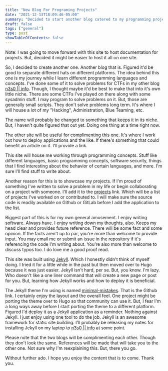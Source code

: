 ```yaml
---
title: "New Blog For Programing Projects"
date: "2021-12-13T18:09:46-05:00"
summary: "Decided to start another blog catered to my programming projects."
draft: false
tags: ["general"]
type: post
showTableOfContents: false
---
```


Note: I was going to move forward with this site to host documentation for
projects. But, decided it might be easier to host it all on one site.

So, I decided to create another one. Another blog that is. Figured it'd
be good to separate different hats on different platforms. The idea 
behind this one is my journey while I learn different programming 
languages and concepts. I've done some of it to solve problems for CTFs
in my other blog [n3s0 || info](https://n3s0.gitlab.io/). Though, I 
thought maybe it'd be best to make that into it's own little niche. 
There are some CTFs I've played on there along with some sysadmin stuff.
I may program to solve problems on it. But, those are generally small 
scripts. They don't solve problems long term. It's where I will house a
lot of my "Hacking", Administration, Blue Teaming, etc.

The name will probably be changed to something that keeps it in its 
niche. But, I haven't quite figured that out yet. Doing one thing at a 
time right now.

The other site will be useful for complimenting this one. It's where I 
work out how to deploy applications and the like. If there's something 
that could benefit an article on it. I'll provide a link.

This site will house me working through programming concepts. Stuff like
different languages, basic programming concepts, software security, 
things that I find interesting about the behavior of certain languages,
and more. I'm sure I'll find stuff to write about.

Another reason for this is to showcase my projects. If I'm proud of 
something I've written to solve a problem in my life or begin 
collaborating on a project with someone. I'll add it to the 
[projects](/projects/) link. Which will be a list of projects I've 
worked on or contributed to. I will make sure the source code is 
readily available on Github or GitLab before I add the application to 
the list.

Biggest part of this is for my own general amusement. I enjoy writing 
software. Always have. I enjoy writing down my thoughts, also. Keeps my
head clear and provides future reference. There will be some fact and 
some opinion. If the facts aren't up to par, you're more than welcome to
provide input. You may email me or submit an issue in the repository if
it's referencing the code I'm writing about. You're also more than 
welcome to discuss typos too. I do love me a good proof read.

This site was built using [Jekyll](https://jekyllrb.com/). Which I 
honestly didn't think of myself doing. I tried it for a little while in
the past but then moved over to Hugo because it was just easier. Jekyll
isn't hard, per se. But, you know. I'm lazy. Who doesn't like a one 
liner command that will create a new page or post for you. But, learning
how Jekyll works and how to deploy it is beneficial.

The Jekyll theme I'm using is named 
[minimal-mistakes](https://github.com/mmistakes/minimal-mistakes). That
is the Github link. I certainly enjoy the layout and the overall feel. 
One project might be porting the theme over to Hugo so that community 
can use it. But, I fear I'm a long ways away before I start porting the
theme to a different platform. Figured I'd deploy it as a Jekyll 
application as a reminder. Nothing against Jekyll. I just enjoy using 
one tool to do the job. Jekyll is an awesome framework for static site 
building. I'll probably be releasing my notes for installing Jekyll on 
my laptop to [n3s0 || info](https://n3s0.gitlab.io/) at some point.

Please note that the two blogs will be complimenting each other. Though 
they don't look the same. References will be made that will take you to
the other one. Not sure why I'm reexplaining this. But, there you go.

Without further ado. I hope you enjoy the content that is to come. 
Thank you.

